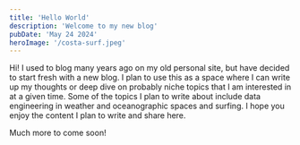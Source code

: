 ```yaml
---
title: 'Hello World'
description: 'Welcome to my new blog'
pubDate: 'May 24 2024'
heroImage: '/costa-surf.jpeg'
---
```


Hi! I used to blog many years ago on my old personal site, but have decided to start fresh with a new blog. I plan to use this as a space where I can write up my thoughts or deep dive on probably niche topics that I am interested in at a given time. Some of the topics I plan to write about include data engineering in weather and oceanographic spaces and surfing. I hope you enjoy the content I plan to write and share here.

Much more to come soon!